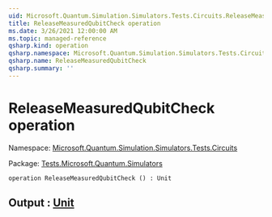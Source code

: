 ```yaml
---
uid: Microsoft.Quantum.Simulation.Simulators.Tests.Circuits.ReleaseMeasuredQubitCheck
title: ReleaseMeasuredQubitCheck operation
ms.date: 3/26/2021 12:00:00 AM
ms.topic: managed-reference
qsharp.kind: operation
qsharp.namespace: Microsoft.Quantum.Simulation.Simulators.Tests.Circuits
qsharp.name: ReleaseMeasuredQubitCheck
qsharp.summary: ''
---
```


# ReleaseMeasuredQubitCheck operation

Namespace: [Microsoft.Quantum.Simulation.Simulators.Tests.Circuits](xref:Microsoft.Quantum.Simulation.Simulators.Tests.Circuits)

Package: [Tests.Microsoft.Quantum.Simulators](https://nuget.org/packages/Tests.Microsoft.Quantum.Simulators)




```qsharp
operation ReleaseMeasuredQubitCheck () : Unit
```


## Output : [Unit](xref:microsoft.quantum.lang-ref.unit)

